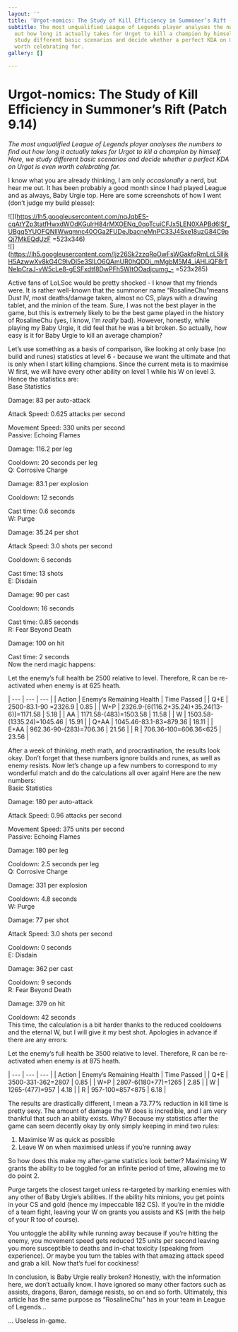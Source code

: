 ```yaml
---
layout: ''
title: 'Urgot-nomics: The Study of Kill Efficiency in Summoner’s Rift (Patch 9.14)'
subtitle: The most unqualified League of Legends player analyses the numbers to find
  out how long it actually takes for Urgot to kill a champion by himself. Here, we
  study different basic scenarios and decide whether a perfect KDA on Urgot is even
  worth celebrating for.
gallery: []

---
```

# Urgot-nomics: The Study of Kill Efficiency in Summoner’s Rift (Patch 9.14)

_The most unqualified League of Legends player analyses the numbers to find out how long it actually takes for Urgot to kill a champion by himself. Here, we study different basic scenarios and decide whether a perfect KDA on Urgot is even worth celebrating for._

I know what you are already thinking, I am only _occasionally_ a nerd, but hear me out. It has been probably a good month since I had played League and as always, Baby Urgie top. Here are some screenshots of how I went (don’t judge my build please):

![](https://lh5.googleusercontent.com/nqJqbES-cqAtYZp3tatfHwxdWOdKGulrH84rMXOENq_0qoTcuiCFJx5LEN0XAPBd6lSf_UBgq5YUOFQNllWwqmnc40OGa2FUDeJbacneMnPC33J4Sxe18uzG84C9pQj7MkEQdUzF =523x346)  
![](https://lh5.googleusercontent.com/Ijz26Sk2zzqRoOwFsWGakfqRmLcL5IIjkH5AzwwXv8kG4C9lvDl5e3SILO6QAmUR0hQDDi_mMgbM5M4_iAHLiQF8rTNeIpCraJ-vW5cLe8-gESFxdtf8DwPFh5WItOOadjcumg_- =523x285)

Active fans of LoLSoc would be pretty shocked - I know that my friends were. It is rather well-known that the summoner name “RosalineChu”means Dust IV, most deaths/damage taken, almost no CS, plays with a drawing tablet, and the minion of the team. Sure, I was not the best player in the game, but this is extremely likely to be the best game played in the history of RosalineChu (yes, I know, I’m _really_ bad). However, honestly, while playing my Baby Urgie, it did feel that he was a bit broken. So actually, how easy is it for Baby Urgie to kill an average champion?

Let’s use something as a basis of comparison, like looking at only base (no build and runes) statistics at level 6 - because we want the ultimate and that is only when I start killing champions. Since the current meta is to maximise W first, we will have every other ability on level 1 while his W on level 3. Hence the statistics are:
<br>
Base Statistics

Damage: 83 per auto-attack

Attack Speed: 0.625 attacks per second

Movement Speed: 330 units per second
<br>
Passive: Echoing Flames

Damage: 116.2 per leg

Cooldown: 20 seconds per leg
<br>
Q: Corrosive Charge

Damage: 83.1 per explosion

Cooldown: 12 seconds

Cast time: 0.6 seconds
<br>
W: Purge

Damage: 35.24 per shot

Attack Speed: 3.0 shots per second

Cooldown: 6 seconds

Cast time: 13 shots
<br>
E: Disdain

Damage: 90 per cast

Cooldown: 16 seconds

Cast time: 0.85 seconds
<br>
R: Fear Beyond Death

Damage: 100 on hit

Cast time: 2 seconds
<br>
Now the nerd magic happens:

Let the enemy’s full health be 2500 relative to level. Therefore, R can be re-activated when enemy is at 625 heath.

| --- | --- | --- |
| Action | Enemy’s Remaining Health | Time Passed |
| Q+E | 2500-83.1-90 =2326.9 | 0.85 |
| W+P | 2326.9-\[6(116.2+35.24)+35.24(13-6)\]=1171.58 | 5.18 |
| AA | 1171.58-(483)=1503.58 | 11.58 |
| W | 1503.58-(1335.24)=1045.46 | 15.91 |
| Q+AA | 1045.46-83.1-83=879.36 | 18.11 |
| E+AA | 962.36-90-(283)=706.36 | 21.56 |
| R | 706.36-100=606.36<625 | 23.56 |

After a week of thinking, meth math, and procrastination, the results look okay. Don’t forget that these numbers ignore builds and runes, as well as enemy resists. Now let’s change up a few numbers to correspond to my wonderful match and do the calculations all over again! Here are the new numbers:
<br>
Basic Statistics

Damage: 180 per auto-attack

Attack Speed: 0.96 attacks per second

Movement Speed: 375 units per second
<br>
Passive: Echoing Flames

Damage: 180 per leg

Cooldown: 2.5 seconds per leg
<br>
Q: Corrosive Charge

Damage: 331 per explosion

Cooldown: 4.8 seconds
<br>
W: Purge

Damage: 77 per shot

Attack Speed: 3.0 shots per second

Cooldown: 0 seconds
<br>
E: Disdain

Damage: 362 per cast

Cooldown: 9 seconds
<br>
R: Fear Beyond Death

Damage: 379 on hit

Cooldown: 42 seconds
<br>
This time, the calculation is a bit harder thanks to the reduced cooldowns and the eternal W, but I will give it my best shot. Apologies in advance if there are any errors:

Let the enemy’s full health be 3500 relative to level. Therefore, R can be re-activated when enemy is at 875 heath.

| --- | --- | --- |
| Action | Enemy’s Remaining Health | Time Passed |
| Q+E | 3500-331-362=2807 | 0.85 |
| W+P | 2807-6(180+77)=1265 | 2.85 |
| W | 1265-(477)=957 | 4.18 |
| R | 957-100=857<875 | 6.18 |

The results are drastically different, I mean a 73.77% reduction in kill time is pretty sexy. The amount of damage the W does is incredible, and I am very thankful that such an ability exists. Why? Because my statistics after the game can seem decently okay by only simply keeping in mind two rules:

1. Maximise W as quick as possible
2. Leave W on when maximised unless if you’re running away

So how does this make my after-game statistics look better? Maximising W grants the ability to be toggled for an infinite period of time, allowing me to do point 2.

Purge targets the closest target unless re-targeted by marking enemies with any other of Baby Urgie’s abilities. If the ability hits minions, you get points in your CS and gold (hence my impeccable 182 CS). If you’re in the middle of a team fight, leaving your W on grants you assists and KS (with the help of your R too of course).

You untoggle the ability while running away because if you’re hitting the enemy, you movement speed gets reduced 125 units per second leaving you more susceptible to deaths and in-chat toxicity (speaking from experience). Or maybe you turn the tables with that amazing attack speed and grab a kill. Now that’s fuel for cockiness!

In conclusion, is Baby Urgie really broken? Honestly, with the information here, we don’t actually know. I have ignored so many other factors such as assists, dragons, Baron, damage resists, so on and so forth. Ultimately, this article has the same purpose as “RosalineChu” has in your team in League of Legends…

… Useless in-game.
